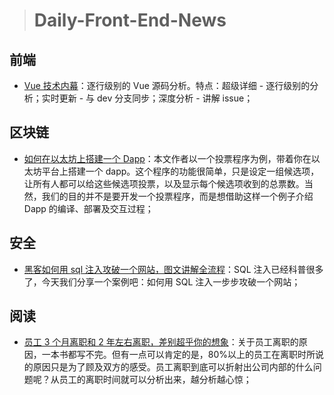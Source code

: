 > # Daily-Front-End-News

## 前端

- [Vue 技术内幕](http://hcysun.me/vue-design/)：逐行级别的 Vue 源码分析。特点：超级详细 - 逐行级别的分析；实时更新 - 与 dev 分支同步；深度分析 - 讲解 issue；

## 区块链

- [如何在以太坊上搭建一个 Dapp](http://t.cn/RBJiJQk)：本文作者以一个投票程序为例，带着你在以太坊平台上搭建一个 dapp。这个程序的功能很简单，只是设定一组候选项，让所有人都可以给这些候选项投票，以及显示每个候选项收到的总票数。当然，我们的目的并不是要开发一个投票程序，而是想借助这样一个例子介绍 Dapp 的编译、部署及交互过程；

## 安全

- [黑客如何用 sql 注入攻破一个网站，图文讲解全流程](http://t.cn/RBJiDvx)：SQL 注入已经科普很多了，今天我们分享一个案例吧：如何用 SQL 注入一步步攻破一个网站；

## 阅读

- [员工 3 个月离职和 2 年左右离职，差别超乎你的想象](http://cj.sina.com.cn/article/detail/1279746217/549770)：关于员工离职的原因，一本书都写不完。但有一点可以肯定的是，80%以上的员工在离职时所说的原因只是为了顾及双方的感受。员工离职到底可以折射出公司内部的什么问题呢？从员工的离职时间就可以分析出来，越分析越心惊；
